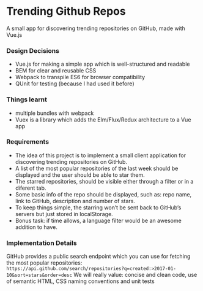 # Trending Github Repos

A small app for discovering trending repositories on GitHub, made with Vue.js

### Design Decisions
- Vue.js for making a simple app which is well-structured and readable
- BEM for clear and reusable CSS 
- Webpack to transpile ES6 for browser compatibility
- QUnit for testing (because I had used it before)

### Things learnt
- multiple bundles with webpack
- Vuex is a library which adds the Elm/Flux/Redux architecture to a Vue app

### Requirements
- The idea of this project is to implement a small client application for discovering trending repositories on GitHub.
- A list of the most popular repositories of the last week should be displayed and the user should be able to star them.
- The starred repositories, should be visible either through a filter or in a diferent tab.
- Some basic info of the repo should be displayed, such as: repo name, link to GitHub, description and number of stars.
- To keep things simple, the starring won’t be sent back to GitHub’s servers but just stored in localStorage.
- Bonus task: if time allows, a language filter would be an awesome addition to have. 

### Implementation Details
GitHub provides a public search endpoint which you can use for fetching the most popular repositories:
`https://api.github.com/search/repositories?q=created:>2017-01-10&sort=stars&order=desc`
We will really value: concise and clean code, use of semantic HTML, CSS naming conventions and unit tests